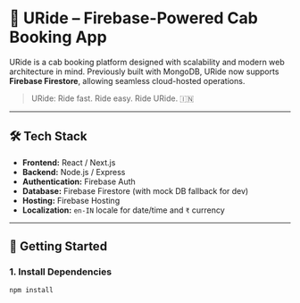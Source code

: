 # 🚖 URide – Firebase-Powered Cab Booking App

URide is a cab booking platform designed with scalability and modern web architecture in mind. Previously built with MongoDB, URide now supports **Firebase Firestore**, allowing seamless cloud-hosted operations. 

> URide: Ride fast. Ride easy. Ride URide. 🇮🇳

---

## 🛠 Tech Stack

- **Frontend:** React / Next.js
- **Backend:** Node.js / Express
- **Authentication:** Firebase Auth
- **Database:** Firebase Firestore (with mock DB fallback for dev)
- **Hosting:** Firebase Hosting
- **Localization:** `en-IN` locale for date/time and `₹` currency

---

## 🚀 Getting Started

### 1. Install Dependencies

```bash
npm install

